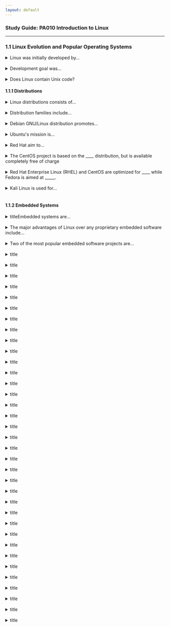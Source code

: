 ```yaml
---
layout: default
---
```

### Study Guide: PA010 Introduction to Linux 

---

### 1.1 Linux Evolution and Popular Operating Systems
<details>
<summary>Linux was initially developed by...</summary>
Linus Torvalds.
</details>
<br>

<details>
<summary>Development goal was...</summary>
Unix-like operating system for office computers.
</details>
<br>

<details>
<summary>Does Linux contain Unix code?</summary>
No.
</details>

#### 1.1.1 Distributions

<details>
<summary>Linux distributions consists of...</summary>
a Linux kernel and a selection of applications that
are maintained by a company or user community.
</details>
<br>

<details>
<summary>Distribution families include...</summary>
Debian<br>
Ubuntu<br>
Red Hat 
</details>
<br>

<details>
<summary>Debian GNU/Linux distribution promotes...</summary>
a vision of an operating system that respects
the freedoms of the user to run, study, distribute and improve the software.
</details>
<br>

<details>
<summary>Ubuntu's mission is...</summary>
to bring an easy to use Linux desktop
environment.
</details>
<br>

<details>
<summary>Red Hat aim to...</summary>
ease the use of Linux in professional server environments. Some of its components
require fee-based subscriptions or licenses.
</details>
<br>

<details>
<summary>The CentOS project is based on the ____ distribution, but is available completely
free of charge </summary>
Red Hat
</details>
<br>

<details>
<summary>Red Hat Enterprise Linux (RHEL) and CentOS are optimized for ____ while Fedora is aimed at _____.</summary>
server environments<br>
desktop computers
</details>
<br>

<details>
<summary>Kali Linux is used for...</summary>
exploiting software vulnerabilities and penetration testing.
</details>
<br>

#### 1.1.2 Embedded Systems

<details>
<summary>titleEmbedded systems are...</summary>
a combination of computer hardware and software designed to have a
specific function within a larger system.
</details>
<br>

<details>
<summary>The major advantages of Linux over any proprietary embedded software include...</summary>
cross vendor platform compatibility<br>
development<br>
support<br>
no license fees.
</details>
<br>

<details>
<summary>Two of the most popular embedded software projects are...</summary>
Android<br>
Raspian (now called Raspberry Pi OS)
</details>
<br>

<details>
<summary>title</summary>
detail
</details>
<br>

<details>
<summary>title</summary>
detail
</details>
<br>

<details>
<summary>title</summary>
detail
</details>
<br>

<details>
<summary>title</summary>
detail
</details>
<br>

<details>
<summary>title</summary>
detail
</details>
<br>

<details>
<summary>title</summary>
detail
</details>
<br>

<details>
<summary>title</summary>
detail
</details>
<br>

<details>
<summary>title</summary>
detail
</details>
<br>

<details>
<summary>title</summary>
detail
</details>
<br>

<details>
<summary>title</summary>
detail
</details>
<br>

<details>
<summary>title</summary>
detail
</details>
<br>

<details>
<summary>title</summary>
detail
</details>
<br>

<details>
<summary>title</summary>
detail
</details>
<br>

<details>
<summary>title</summary>
detail
</details>
<br>

<details>
<summary>title</summary>
detail
</details>
<br>

<details>
<summary>title</summary>
detail
</details>
<br>

<details>
<summary>title</summary>
detail
</details>
<br>

<details>
<summary>title</summary>
detail
</details>
<br>

<details>
<summary>title</summary>
detail
</details>
<br>

<details>
<summary>title</summary>
detail
</details>
<br>

<details>
<summary>title</summary>
detail
</details>
<br>

<details>
<summary>title</summary>
detail
</details>
<br>

<details>
<summary>title</summary>
detail
</details>
<br>

<details>
<summary>title</summary>
detail
</details>
<br>

<details>
<summary>title</summary>
detail
</details>
<br>

<details>
<summary>title</summary>
detail
</details>
<br>

<details>
<summary>title</summary>
detail
</details>
<br>

<details>
<summary>title</summary>
detail
</details>
<br>

<details>
<summary>title</summary>
detail
</details>
<br>

<details>
<summary>title</summary>
detail
</details>
<br>

<details>
<summary>title</summary>
detail
</details>
<br>

<details>
<summary>title</summary>
detail
</details>
<br>

<details>
<summary>title</summary>
detail
</details>
<br>

<details>
<summary>title</summary>
detail
</details>
<br>

<details>
<summary>title</summary>
detail
</details>
<br>


